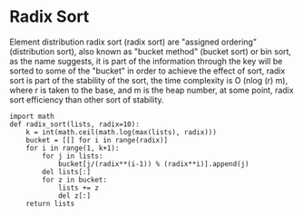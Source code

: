 # Radix Sort

Element distribution radix sort (radix sort) are "assigned ordering" (distribution sort), also known as "bucket method" (bucket sort) or bin sort, as the name suggests, it is part of the information through the key will be sorted to some of the "bucket" in order to achieve the effect of sort, radix sort is part of the stability of the sort, the time complexity is O (nlog (r) m), where r is taken to the base, and m is the heap number, at some point, radix sort efficiency than other sort of stability.

```
import math
def radix_sort(lists, radix=10):
    k = int(math.ceil(math.log(max(lists), radix)))
    bucket = [[] for i in range(radix)]
    for i in range(1, k+1):
        for j in lists:
            bucket[j/(radix**(i-1)) % (radix**i)].append(j)
        del lists[:]
        for z in bucket:
            lists += z
            del z[:]
    return lists
```